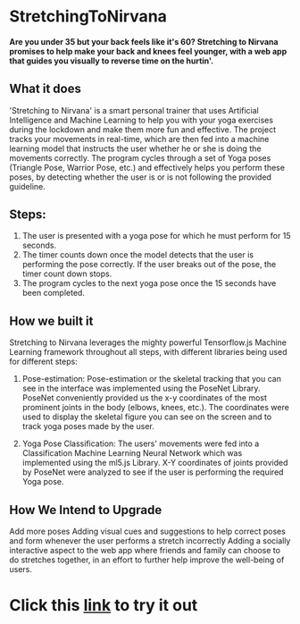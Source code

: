 # StretchingToNirvana

#### Are you under 35 but your back feels like it's 60? Stretching to Nirvana promises to help make your back and knees feel younger, with a web app that guides you visually to reverse time on the hurtin'.

## What it does
'Stretching to Nirvana' is a smart personal trainer that uses Artificial Intelligence and Machine Learning to help you with your yoga exercises during the lockdown and make them more fun and effective. The project tracks your movements in real-time, which are then fed into a machine learning model that instructs the user whether he or she is doing the movements correctly. The program cycles through a set of Yoga poses (Triangle Pose, Warrior Pose, etc.) and effectively helps you perform these poses, by detecting whether the user is or is not following the provided guideline.

## Steps:
1. The user is presented with a yoga pose for which he must perform for 15 seconds.
2. The timer counts down once the model detects that the user is performing the pose correctly. If the user breaks out of the pose, the timer count down stops.
3. The program cycles to the next yoga pose once the 15 seconds have been completed.

## How we built it
Stretching to Nirvana leverages the mighty powerful Tensorflow.js Machine Learning framework throughout all steps, with different libraries being used for different steps:

1. Pose-estimation: Pose-estimation or the skeletal tracking that you can see in the interface was implemented using the PoseNet Library. PoseNet conveniently provided us the x-y coordinates of the most prominent joints in the body (elbows, knees, etc.). The coordinates were used to display the skeletal figure you can see on the screen and to track yoga poses made by the user.

2. Yoga Pose Classification: The users' movements were fed into a Classification Machine Learning Neural Network which was implemented using the ml5.js Library. X-Y coordinates of joints provided by PoseNet were analyzed to see if the user is performing the required Yoga pose.

## How We Intend to Upgrade
Add more poses
Adding visual cues and suggestions to help correct poses and form whenever the user performs a stretch incorrectly
Adding a socially interactive aspect to the web app where friends and family can choose to do stretches together, in an effort to further help improve the well-being of users.

# Click this [link](https://editor.p5js.org/ahmadobeidallah/full/m6-bbXvra) to try it out


